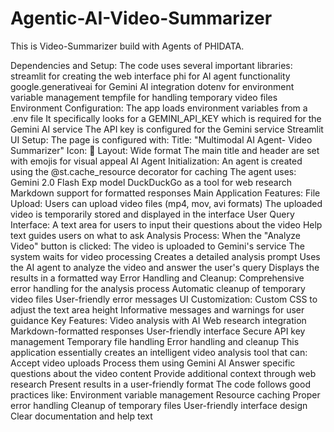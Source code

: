 # Agentic-AI-Video-Summarizer
This is Video-Summarizer build with Agents of PHIDATA.

Dependencies and Setup:
The code uses several important libraries:
streamlit for creating the web interface
phi for AI agent functionality
google.generativeai for Gemini AI integration
dotenv for environment variable management
tempfile for handling temporary video files
Environment Configuration:
The app loads environment variables from a .env file
It specifically looks for a GEMINI_API_KEY which is required for the Gemini AI service
The API key is configured for the Gemini service
Streamlit UI Setup:
The page is configured with:
Title: "Multimodal AI Agent- Video Summarizer"
Icon: 🎥
Layout: Wide format
The main title and header are set with emojis for visual appeal
AI Agent Initialization:
An agent is created using the @st.cache_resource decorator for caching
The agent uses:
Gemini 2.0 Flash Exp model
DuckDuckGo as a tool for web research
Markdown support for formatted responses
Main Application Features:
File Upload:
Users can upload video files (mp4, mov, avi formats)
The uploaded video is temporarily stored and displayed in the interface
User Query Interface:
A text area for users to input their questions about the video
Help text guides users on what to ask
Analysis Process:
When the "Analyze Video" button is clicked:
The video is uploaded to Gemini's service
The system waits for video processing
Creates a detailed analysis prompt
Uses the AI agent to analyze the video and answer the user's query
Displays the results in a formatted way
Error Handling and Cleanup:
Comprehensive error handling for the analysis process
Automatic cleanup of temporary video files
User-friendly error messages
UI Customization:
Custom CSS to adjust the text area height
Informative messages and warnings for user guidance
Key Features:
Video analysis with AI
Web research integration
Markdown-formatted responses
User-friendly interface
Secure API key management
Temporary file handling
Error handling and cleanup
This application essentially creates an intelligent video analysis tool that can:
Accept video uploads
Process them using Gemini AI
Answer specific questions about the video content
Provide additional context through web research
Present results in a user-friendly format
The code follows good practices like:
Environment variable management
Resource caching
Proper error handling
Cleanup of temporary files
User-friendly interface design
Clear documentation and help text
